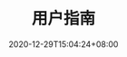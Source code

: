 ---
title: "用户指南"
date: 2020-12-29T15:04:24+08:00
draft: false
weight: 4
description: >
  我们提供提供一些 vine 规则和内部工具，帮助用户快速完成功能。
---